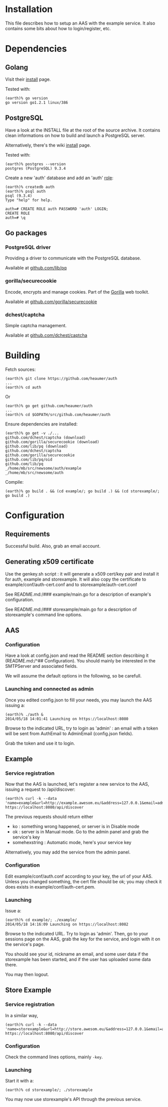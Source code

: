 # Installation
This file describes how to setup an AAS with the example service.
It also contains some bits about how to login/register, etc.

# Dependencies
## Golang
Visit their [install](http://golang.org/doc/install) page.

Tested with:

	(earth)% go version
	go version go1.2.1 linux/386

## PostgreSQL
Have a look at the INSTALL file at the root of the source
archive. It contains clean informations on how to build and launch
a PostgreSQL server.

Alternatively, there's the wiki [install](https://wiki.postgresql.org/wiki/Detailed_installation_guides) page.

Tested with:

	(earth)% postgres --version
	postgres (PostgreSQL) 9.3.4

Create a new 'auth' database and add an 'auth' [role](http://www.postgresql.org/docs/9.4/static/user-manag.html):

	(earth)% createdb auth
	(earth)% psql auth
	psql (9.3.4)
	Type "help" for help.
	
	auth=# CREATE ROLE auth PASSWORD 'auth' LOGIN;
	CREATE ROLE
	auth=# \q

## Go packages
### PostgreSQL driver
Providing a driver to communicate with the PostgreSQL database.

Available at [github.com/lib/pq](https://github.com/lib/pq)

### gorilla/securecookie
Encode, encrypts and manage cookies. Part of the
[Gorilla](http://www.gorillatoolkit.org/) web toolkit.

Available at [github.com/gorilla/securecookie](https://github.com/gorilla/securecookie)

### dchest/captcha
Simple captcha management.

Available at [github.com/dchest/captcha](https://github.com/dchest/captcha/)

# Building
Fetch sources:

	(earth)% git clone https://github.com/heaumer/auth
	...
	(earth)% cd auth

Or

	(earth)% go get github.com/heaumer/auth
	...
	(earth)% cd $GOPATH/src/github.com/heaumer/auth

Ensure dependencies are installed:

	(earth)% go get -v ./...
	github.com/dchest/captcha (download)
	github.com/gorilla/securecookie (download)
	github.com/lib/pq (download)
	github.com/dchest/captcha
	github.com/gorilla/securecookie
	github.com/lib/pq/oid
	github.com/lib/pq
	_/home/mb/src/newsome/auth/example
	_/home/mb/src/newsome/auth

Compile:

	(earth)% go build . && (cd example/; go build .) && (cd storexample/; go build .)

# Configuration
## Requirements
Successful build. Also, grab an email account.

## Generating x509 certificate
Use the genkey.sh script : it will generate a x509 cert/key
pair and install it for auth, example and storexample. It
will also copy the certificate to example/conf/auth-cert.conf
and to storexample/auth-cert.conf

See README.md:/### example\/main.go for a description of
example's configuration.

See README.md:/### storexample\/main.go for a description
of storexample's command line options.

## AAS
### Configuration
Have a look at config.json and read the README section
describing it (README.md:/^## Configuration).
You should mainly be interested in the SMTPServer and
associated fields.

We will assume the default options in the following,
so be carefull.

### Launching and connected as admin
Once you edited config.json to fill your needs, you
may launch the AAS issuing a:

	(earth)% ./auth &
	2014/05/18 14:01:41 Launching on https://localhost:8080

Browse to the indicated URL, try to login as 'admin' : an
email with a token will be sent from AuthEmail to AdminEmail
(config.json fields).

Grab the token and use it to login.

## Example
### Service registration
Now that the AAS is launched, let's register a new service to
the AAS, issuing a request to /api/discover:

	(earth)% curl -k --data 'name=example&url=http://example.awesom.eu/&address=127.0.0.1&email=admin@whatev.er' https://localhost:8080/api/discover

The previous requests should return either

* ko : something wrong happened, or server is in Disable mode
* ok : server is in Manual mode. Go to the admin panel and grab the service's key
* somehexstring : Automatic mode, here's your service key

Alternatively, you may add the service from the admin panel.

### Configuration
Edit example/conf/auth.conf according to your key, the url
of your AAS. Unless you changed something, the cert file should
be ok; you may check it does exists in example/conf/auth-cert.pem.

### Launching
Issue a:

	(earth)% cd example/; ./example/
	2014/05/18 14:16:09 Launching on https://localhost:8082

Browse to the indicated URL. Try to login as 'admin'.
Then, go to your sessions page on the AAS, grab the key
for the service, and login with it on the service's page.

You should see your id, nickname an email, and some user data
if the storexample has been started, and if the user has uploaded
some data there.

You may then logout.

## Store Example
### Service registration
In a similar way,

	(earth)% curl -k --data 'name=storexample&url=http://store.awesom.eu/&address=127.0.0.1&email=admin@whatev.er' https://localhost:8080/api/discover

### Configuration
Check the command lines options, mainly `-key`.

### Launching
Start it with a:

	(earth)% cd storexample/; ./storexample

You may now use storexample's API through the previous service.
